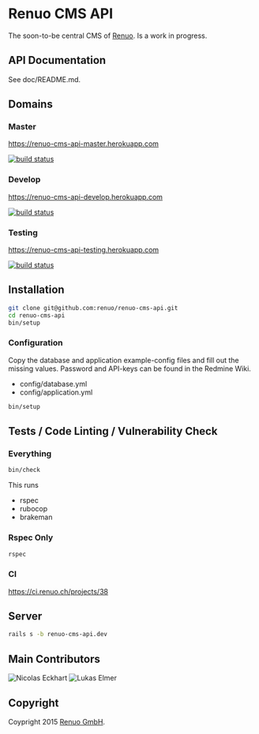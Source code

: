 # Renuo CMS API

The soon-to-be central CMS of [Renuo](https://www.renuo.ch). Is a work in progress.

## API Documentation

See doc/README.md.

## Domains

### Master

https://renuo-cms-api-master.herokuapp.com

[![build status](https://ci.renuo.ch/projects/38/status.png?ref=master)](https://ci.renuo.ch/projects/38?ref=master)

### Develop

https://renuo-cms-api-develop.herokuapp.com

[![build status](https://ci.renuo.ch/projects/38/status.png?ref=develop)](https://ci.renuo.ch/projects/38?ref=develop)

### Testing

https://renuo-cms-api-testing.herokuapp.com

[![build status](https://ci.renuo.ch/projects/38/status.png?ref=testing)](https://ci.renuo.ch/projects/38?ref=testing)


## Installation

```sh
git clone git@github.com:renuo/renuo-cms-api.git
cd renuo-cms-api
bin/setup
```

### Configuration

Copy the database and application example-config files and fill out the missing values.
Password and API-keys can be found in the Redmine Wiki.

* config/database.yml
* config/application.yml

```sh
bin/setup
```

## Tests / Code Linting / Vulnerability Check

### Everything

```sh
bin/check
```

This runs

* rspec
* rubocop
* brakeman

### Rspec Only

```sh
rspec
```

### CI

https://ci.renuo.ch/projects/38


## Server

```sh
rails s -b renuo-cms-api.dev
```

## Main Contributors

![Nicolas Eckhart](https://www.gravatar.com/avatar/742cec893c283daf4a3c287ef2681599) ![Lukas Elmer](https://www.gravatar.com/avatar/697b8e2d3bde4d895eca4fe2dcfe9239.jpg)

## Copyright

Coypright 2015 [Renuo GmbH](https://www.renuo.ch/).
